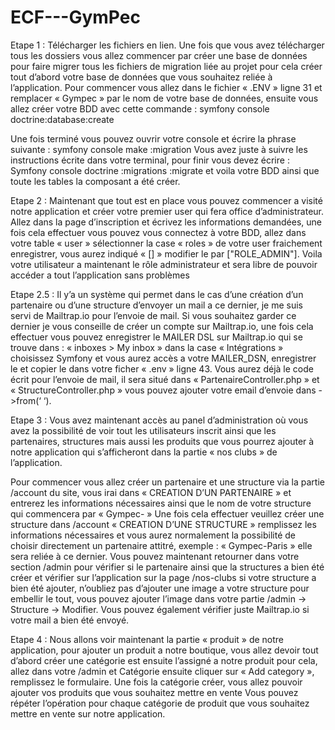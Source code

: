 # ECF---GymPec

Etape 1 : 
Télécharger les fichiers en lien.
Une fois que vous avez télécharger tous les dossiers vous allez commencer par créer une base de données pour faire migrer tous les fichiers de migration liée au projet pour cela créer tout d’abord votre base de données que vous souhaitez reliée à l’application.
Pour commencer vous allez dans le fichier « .ENV » ligne 31 et remplacer « Gympec » par le nom de votre base de données, ensuite vous allez créer votre BDD avec cette commande : symfony console doctrine:database:create

Une fois terminé vous pouvez ouvrir votre console et écrire la phrase suivante : symfony console make :migration
Vous avez juste à suivre les instructions écrite dans votre terminal, pour finir vous devez écrire : Symfony console doctrine :migrations :migrate et voila votre BDD ainsi que toute les tables la composant a été créer.

Etape 2 :
Maintenant que tout est en place vous pouvez commencer a visité notre application et créer votre premier user qui fera office d’administrateur.
Allez dans la page d’inscription et écrivez les informations demandées, une fois cela effectuer vous pouvez vous connectez à votre BDD, allez dans votre table « user » sélectionner la case « roles » de votre user fraichement enregistrer, vous aurez indiqué « [] » modifier le par ["ROLE_ADMIN"].
Voila votre utilisateur a maintenant le rôle administrateur et sera libre de pouvoir accéder a tout l’application sans problèmes 

Etape 2.5 : 
Il y’a un système qui permet dans le cas d’une création d’un partenaire ou d’une structure d’envoyer un mail a ce dernier, je me suis servi de Mailtrap.io pour l’envoie de mail. 
Si vous souhaitez garder ce dernier je vous conseille de créer un compte sur Mailtrap.io, une fois cela effectuer vous pouvez enregistrer le MAILER DSL sur Mailtrap.io qui se trouve dans : 
« inboxes > My inbox » dans la case « Intégrations » choisissez Symfony et vous aurez accès a votre MAILER_DSN, enregistrer le et copier le dans votre ficher « .env » ligne 43.
Vous aurez déjà le code écrit pour l’envoie de mail, il sera situé dans « PartenaireController.php » et « StructureController.php » vous pouvez ajouter votre email d’envoie dans ->from(‘ ‘).

Etape 3 : 
Vous avez maintenant accès au panel d’administration où vous avez la possibilité de voir tout les utilisateurs inscrit ainsi que les partenaires, structures mais aussi les produits que vous pourrez ajouter à notre application qui s’afficheront dans la partie « nos clubs » de l’application.

Pour commencer vous allez créer un partenaire et une structure via la partie /account du site, vous irai dans « CREATION D’UN PARTENAIRE » et entrerez les informations nécessaires ainsi que le nom de votre structure qui commencera par « Gympec- »
Une fois cela effectuer veuillez créer une structure dans /account « CREATION D’UNE STRUCTURE » remplissez les informations nécessaires et vous aurez normalement la possibilité de choisir directement un partenaire attitré, exemple : « Gympec-Paris » elle sera reliée à ce dernier.
Vous pouvez maintenant retourner dans votre section /admin pour vérifier si le partenaire ainsi que la structures a bien été créer et vérifier sur l’application sur la page /nos-clubs si votre structure a bien été ajouter, n’oubliez pas d’ajouter une image a votre structure pour embellir le tout, vous pouvez ajouter l’image dans votre partie /admin -> Structure -> Modifier. 
Vous pouvez également vérifier juste Mailtrap.io si votre mail a bien été envoyé.

Etape 4 : 
Nous allons voir maintenant la partie « produit » de notre application, pour ajouter un produit a notre boutique, vous allez devoir tout d’abord créer une catégorie est ensuite l’assigné a notre produit pour cela, allez dans votre /admin et Catégorie ensuite cliquer sur « Add category », remplissez le formulaire.
Une fois la catégorie créer, vous allez pouvoir ajouter vos produits que vous souhaitez mettre en vente 
Vous pouvez répéter l’opération pour chaque catégorie de produit que vous souhaitez mettre en vente sur notre application.
